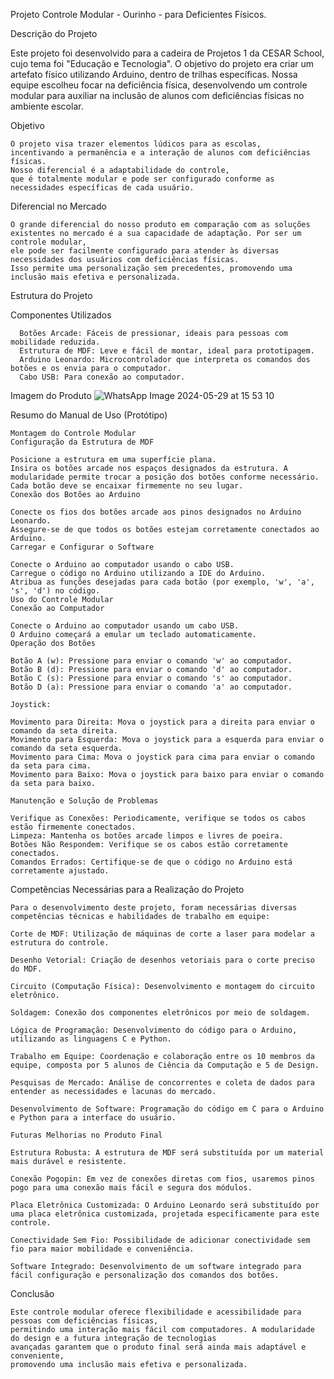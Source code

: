 Projeto Controle Modular - Ourinho -  para Deficientes Físicos.

Descrição do Projeto

Este projeto foi desenvolvido para a cadeira de Projetos 1 da CESAR School, cujo tema foi "Educação e Tecnologia".
O objetivo do projeto era criar um artefato físico utilizando Arduino, dentro de trilhas específicas. 
Nossa equipe escolheu focar na deficiência física, desenvolvendo um controle modular para auxiliar na inclusão de alunos com 
deficiências físicas no ambiente escolar.

Objetivo

    O projeto visa trazer elementos lúdicos para as escolas, 
    incentivando a permanência e a interação de alunos com deficiências físicas. 
    Nosso diferencial é a adaptabilidade do controle,
    que é totalmente modular e pode ser configurado conforme as 
    necessidades específicas de cada usuário.

Diferencial no Mercado

    O grande diferencial do nosso produto em comparação com as soluções 
    existentes no mercado é a sua capacidade de adaptação. Por ser um controle modular, 
    ele pode ser facilmente configurado para atender às diversas necessidades dos usuários com deficiências físicas. 
    Isso permite uma personalização sem precedentes, promovendo uma inclusão mais efetiva e personalizada.

Estrutura do Projeto

  Componentes Utilizados
  
      Botões Arcade: Fáceis de pressionar, ideais para pessoas com mobilidade reduzida.
      Estrutura de MDF: Leve e fácil de montar, ideal para prototipagem.
      Arduino Leonardo: Microcontrolador que interpreta os comandos dos botões e os envia para o computador.
      Cabo USB: Para conexão ao computador.
    
Imagem do Produto
 ![WhatsApp Image 2024-05-29 at 15 53 10](https://github.com/AntonioPaess/Ourinho-Projeto-1/assets/123177984/c7c48756-b7ef-4ee6-a8fe-f5c8206bc608)


Resumo do Manual de Uso (Protótipo)

    Montagem do Controle Modular
    Configuração da Estrutura de MDF

    Posicione a estrutura em uma superfície plana.
    Insira os botões arcade nos espaços designados da estrutura. A modularidade permite trocar a posição dos botões conforme necessário. Cada botão deve se encaixar firmemente no seu lugar.
    Conexão dos Botões ao Arduino

    Conecte os fios dos botões arcade aos pinos designados no Arduino Leonardo.
    Assegure-se de que todos os botões estejam corretamente conectados ao Arduino.
    Carregar e Configurar o Software

    Conecte o Arduino ao computador usando o cabo USB.
    Carregue o código no Arduino utilizando a IDE do Arduino.
    Atribua as funções desejadas para cada botão (por exemplo, 'w', 'a', 's', 'd') no código.
    Uso do Controle Modular
    Conexão ao Computador

    Conecte o Arduino ao computador usando um cabo USB.
    O Arduino começará a emular um teclado automaticamente.
    Operação dos Botões

    Botão A (w): Pressione para enviar o comando 'w' ao computador.
    Botão B (d): Pressione para enviar o comando 'd' ao computador.
    Botão C (s): Pressione para enviar o comando 's' ao computador.
    Botão D (a): Pressione para enviar o comando 'a' ao computador.
    
    Joystick:
    
    Movimento para Direita: Mova o joystick para a direita para enviar o comando da seta direita.
    Movimento para Esquerda: Mova o joystick para a esquerda para enviar o comando da seta esquerda.
    Movimento para Cima: Mova o joystick para cima para enviar o comando da seta para cima.
    Movimento para Baixo: Mova o joystick para baixo para enviar o comando da seta para baixo.
    
    Manutenção e Solução de Problemas
    
    Verifique as Conexões: Periodicamente, verifique se todos os cabos estão firmemente conectados.
    Limpeza: Mantenha os botões arcade limpos e livres de poeira.
    Botões Não Respondem: Verifique se os cabos estão corretamente conectados.
    Comandos Errados: Certifique-se de que o código no Arduino está corretamente ajustado.

Competências Necessárias para a Realização do Projeto

    Para o desenvolvimento deste projeto, foram necessárias diversas competências técnicas e habilidades de trabalho em equipe:

    Corte de MDF: Utilização de máquinas de corte a laser para modelar a estrutura do controle.
    
    Desenho Vetorial: Criação de desenhos vetoriais para o corte preciso do MDF.
    
    Circuito (Computação Física): Desenvolvimento e montagem do circuito eletrônico.
    
    Soldagem: Conexão dos componentes eletrônicos por meio de soldagem.
    
    Lógica de Programação: Desenvolvimento do código para o Arduino, utilizando as linguagens C e Python.
    
    Trabalho em Equipe: Coordenação e colaboração entre os 10 membros da equipe, composta por 5 alunos de Ciência da Computação e 5 de Design.
    
    Pesquisas de Mercado: Análise de concorrentes e coleta de dados para entender as necessidades e lacunas do mercado.
    
    Desenvolvimento de Software: Programação do código em C para o Arduino e Python para a interface do usuário.
    
    Futuras Melhorias no Produto Final
    
    Estrutura Robusta: A estrutura de MDF será substituída por um material mais durável e resistente.
    
    Conexão Pogopin: Em vez de conexões diretas com fios, usaremos pinos pogo para uma conexão mais fácil e segura dos módulos.
    
    Placa Eletrônica Customizada: O Arduino Leonardo será substituído por uma placa eletrônica customizada, projetada especificamente para este controle.
    
    Conectividade Sem Fio: Possibilidade de adicionar conectividade sem fio para maior mobilidade e conveniência.
    
    Software Integrado: Desenvolvimento de um software integrado para fácil configuração e personalização dos comandos dos botões.
    
Conclusão

    Este controle modular oferece flexibilidade e acessibilidade para pessoas com deficiências físicas, 
    permitindo uma interação mais fácil com computadores. A modularidade do design e a futura integração de tecnologias 
    avançadas garantem que o produto final será ainda mais adaptável e conveniente, 
    promovendo uma inclusão mais efetiva e personalizada.
